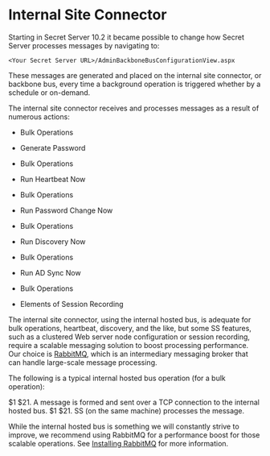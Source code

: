 [title]: # (Internal Site Connector)
[tags]: # (RabbitMQ, internal site connector, backbone bus)
[priority]: # (1000)

# Internal Site Connector

Starting in Secret Server 10.2 it became possible to change how Secret Server processes messages by navigating to:

`<Your Secret Server URL>/AdminBackboneBusConfigurationView.aspx`

These messages are generated and placed on the internal site connector, or backbone bus, every time a background operation is triggered whether by a schedule or on-demand.

The internal site connector receives and processes messages as a result of numerous actions:

- Bulk Operations

- Generate Password

- Bulk Operations

- Run Heartbeat Now

- Bulk Operations

- Run Password Change Now

- Bulk Operations

- Run Discovery Now

- Bulk Operations

- Run AD Sync Now

- Bulk Operations

- Elements of Session Recording

The internal site connector, using the internal hosted bus, is adequate for bulk operations, heartbeat, discovery, and the like, but some SS features, such as a clustered Web server node configuration or session recording, require a scalable messaging solution to boost processing performance. Our choice is [RabbitMQ](https://www.rabbitmq.com/features.html), which is an intermediary messaging broker that can handle large-scale message processing. 


The following is a typical internal hosted bus operation (for a bulk operation): 

$1
$21. A message is formed and sent over a TCP connection to the internal hosted bus.
$1
$21. SS (on the same machine) processes the message.

While the internal hosted bus is something we will constantly strive to improve, we recommend using RabbitMQ for a performance boost for those scalable operations. See [Installing RabbitMQ](../../secret-server-setup/installation/installing-rabbitmq/index.md) for more information.